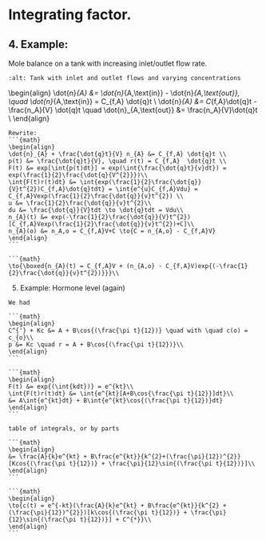# Integrating factor. 

## 4. Example:
Mole balance on a tank with increasing inlet/outlet flow rate.

```{image} ./_images/Integrating_factors_image.jpg
:alt: Tank with inlet and outlet flows and varying concentrations
```

\begin{align}
\dot{n}_{A} &= \dot{n}_{A,\text{in}} - \dot{n}_{A,\text{out}}, \quad \dot{n}_{A,\text{in}} = C_{f,A} \dot{q}t \\
\dot{n}_{A} &= C_{f,A}\dot{q}t - \frac{n_A}{V} \dot{q}t \quad \dot{n}_{A,\text{out}} &= \frac{n_A}{V}\dot{q}t \\
\end{align}

````{dropdown} 4. Solution
Rewrite: 
```{math}
\begin{align}
\dot{n}_{A} + \frac{\dot{q}t}{V} n_{A} &= C_{f,A} \dot{q}t \\
p(t) &= \frac{\dot{q}t}{V}, \quad r(t) = C_{f,A}  \dot{q}t \\
F(t) &= exp[\int{p(t)dt}] = exp(\int{\frac{\dot{q}t}{v}dt}) = exp(\frac{1}{2}\frac{\dot{q}{V^{2}}})\\
\int{F(t)r(t)dt} &= \int{exp(\frac{1}{2}\frac{\dot{q}}{V}t^{2})C_{f,A}\dot{q}tdt} = \int{e^{u}C_{f,A}Vdu} = C_{f,A}Vexp(\frac{1}{2}\frac{\dot{q}}{v}t^{2}) \\
u &= \frac{1}{2}\frac{\dot{q}}{v}t^{2}\\
du &= \frac{\dot{q}}{V}tdt \to \dot{q}tdt = Vdu\\
n_{A}(t) &= exp(-\frac{1}{2}\frac{\dot{q}}{V}t^{2})[C_{f,A}Vexp(\frac{1}{2}\frac{\dot{q}}{v}t^{2})+C]\\
n_{A}(o) &= n_A,o = C_{f,A}V+C \to{C = n_{A,o} - C_{f,A}V}
\end{align}
```

```{math}
\to{\boxed{n_{A}(t) = C_{f,A}V + (n_{A,o} - C_{f,A}V)exp{(-\frac{1}{2}\frac{\dot{q}}{v}t^{2})}}}\\
````

5. Example: Hormone level (again)
`````{dropdown} 5. Solution
We had

```{math}
\begin{align}
C^{'} + Kc &= A + B\cos{(\frac{\pi t}{12})} \quad with \quad c(o) = c_{o}\\
p &= Kc \quad r = A + B\cos{(\frac{\pi t}{12})}\\
\end{align}
```

```{math}
\begin{align}
F(t) &= exp{(\int{kdt})} = e^{kt}\\
\int{F(t)r(t)dt} &= \int{e^{kt}[A+B\cos{\frac{\pi t}{12}}]dt}\\
&= A\int{e^{kt}dt} + B\int{e^{kt}\cos{(\frac{\pi t}{12})}dt}
\end{align}
```

table of integrals, or by parts

```{math}
\begin{align}
&= \frac{A}{k}e^{kt} + B\frac{e^{kt}}{k^{2}+(\frac{\pi}{12})^{2}}[Kcos{(\frac{\pi t}{12})} + \frac{\pi}{12}\sin{(\frac{\pi t}{12})}]\\
\end{align}
```

```{math}
\begin{align}
\to{c(t) = e^{-kt}(\frac{A}{k}e^{kt} + B\frac{e^{kt}}{k^{2} + (\frac{\pi}{12})^{2}})[k\cos{(\frac{\pi t}{12})} + \frac{\pi}{12}\sin{(\frac{\pi t}{12})}] + C^{*}}\\
\end{align}
```
`````
